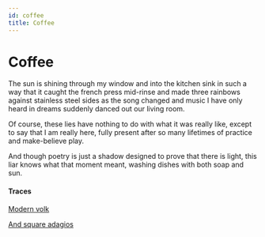 ```yaml
---
id: coffee
title: Coffee
---
```


# Coffee

The sun is shining through my window
and into the kitchen sink in such a way
that it caught the french press mid-rinse
and made three rainbows against
stainless steel sides as the song changed
and music I have only heard in dreams
suddenly danced out our living room.

Of course, these lies have nothing
to do with what it was really like,
except to say that I am really here,
fully present after so many lifetimes
of practice and make-believe play.

And though poetry is just a shadow
designed to prove that there is light,
this liar knows what that moment meant,
washing dishes with both soap and sun.

#### Traces

[Modern volk](https://www.youtube.com/watch?v=pZYagxwMhaw)

[And square adagios](https://www.youtube.com/watch?v=QRQwZDWz1Pw&t=3844s)